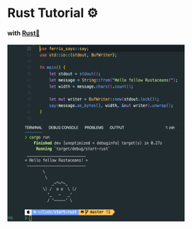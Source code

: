 # Rust Tutorial ⚙️

#### with [Rust🏡](https://www.rust-lang.org/learn/get-started)

<img src="https://github.com/jasper-oh/Rust-Tutorial/blob/master/rust.png" width="400" height="400">
